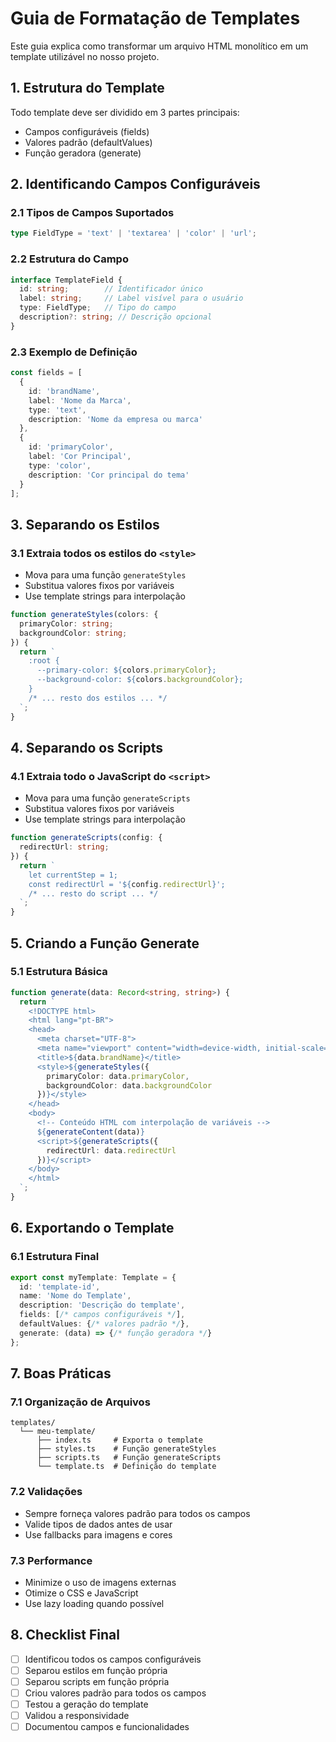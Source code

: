# Guia de Formatação de Templates

Este guia explica como transformar um arquivo HTML monolítico em um template utilizável no nosso projeto.

## 1. Estrutura do Template

Todo template deve ser dividido em 3 partes principais:
- Campos configuráveis (fields)
- Valores padrão (defaultValues)
- Função geradora (generate)

## 2. Identificando Campos Configuráveis

### 2.1 Tipos de Campos Suportados
```typescript
type FieldType = 'text' | 'textarea' | 'color' | 'url';
```

### 2.2 Estrutura do Campo
```typescript
interface TemplateField {
  id: string;        // Identificador único
  label: string;     // Label visível para o usuário
  type: FieldType;   // Tipo do campo
  description?: string; // Descrição opcional
}
```

### 2.3 Exemplo de Definição
```typescript
const fields = [
  {
    id: 'brandName',
    label: 'Nome da Marca',
    type: 'text',
    description: 'Nome da empresa ou marca'
  },
  {
    id: 'primaryColor',
    label: 'Cor Principal',
    type: 'color',
    description: 'Cor principal do tema'
  }
];
```

## 3. Separando os Estilos

### 3.1 Extraia todos os estilos do `<style>`
- Mova para uma função `generateStyles`
- Substitua valores fixos por variáveis
- Use template strings para interpolação

```typescript
function generateStyles(colors: {
  primaryColor: string;
  backgroundColor: string;
}) {
  return `
    :root {
      --primary-color: ${colors.primaryColor};
      --background-color: ${colors.backgroundColor};
    }
    /* ... resto dos estilos ... */
  `;
}
```

## 4. Separando os Scripts

### 4.1 Extraia todo o JavaScript do `<script>`
- Mova para uma função `generateScripts`
- Substitua valores fixos por variáveis
- Use template strings para interpolação

```typescript
function generateScripts(config: {
  redirectUrl: string;
}) {
  return `
    let currentStep = 1;
    const redirectUrl = '${config.redirectUrl}';
    /* ... resto do script ... */
  `;
}
```

## 5. Criando a Função Generate

### 5.1 Estrutura Básica
```typescript
function generate(data: Record<string, string>) {
  return `
    <!DOCTYPE html>
    <html lang="pt-BR">
    <head>
      <meta charset="UTF-8">
      <meta name="viewport" content="width=device-width, initial-scale=1.0">
      <title>${data.brandName}</title>
      <style>${generateStyles({
        primaryColor: data.primaryColor,
        backgroundColor: data.backgroundColor
      })}</style>
    </head>
    <body>
      <!-- Conteúdo HTML com interpolação de variáveis -->
      ${generateContent(data)}
      <script>${generateScripts({
        redirectUrl: data.redirectUrl
      })}</script>
    </body>
    </html>
  `;
}
```

## 6. Exportando o Template

### 6.1 Estrutura Final
```typescript
export const myTemplate: Template = {
  id: 'template-id',
  name: 'Nome do Template',
  description: 'Descrição do template',
  fields: [/* campos configuráveis */],
  defaultValues: {/* valores padrão */},
  generate: (data) => {/* função geradora */}
};
```

## 7. Boas Práticas

### 7.1 Organização de Arquivos
```
templates/
  └── meu-template/
      ├── index.ts     # Exporta o template
      ├── styles.ts    # Função generateStyles
      ├── scripts.ts   # Função generateScripts
      └── template.ts  # Definição do template
```

### 7.2 Validações
- Sempre forneça valores padrão para todos os campos
- Valide tipos de dados antes de usar
- Use fallbacks para imagens e cores

### 7.3 Performance
- Minimize o uso de imagens externas
- Otimize o CSS e JavaScript
- Use lazy loading quando possível

## 8. Checklist Final

- [ ] Identificou todos os campos configuráveis
- [ ] Separou estilos em função própria
- [ ] Separou scripts em função própria
- [ ] Criou valores padrão para todos os campos
- [ ] Testou a geração do template
- [ ] Validou a responsividade
- [ ] Documentou campos e funcionalidades